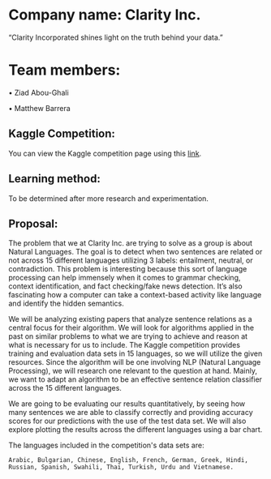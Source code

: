 # Company name: Clarity Inc.
“Clarity Incorporated shines light on the truth behind your data.”


# Team members:
• Ziad Abou-Ghali

• Matthew Barrera


## Kaggle Competition:

You can view the Kaggle competition page using this [link](https://www.kaggle.com/competitions/contradictory-my-dear-watson).

## Learning method:

To be determined after more research and experimentation.

## Proposal:
The problem that we at Clarity Inc. are trying to solve as a group is about Natural Languages. The goal is to detect when two sentences are related or not across 15 different languages utilizing 3 labels: entailment, neutral, or contradiction. This problem is interesting because this sort of language processing can help immensely when it comes to grammar checking, context identification, and fact checking/fake news detection. It’s also fascinating how a computer can take a context-based activity like language and identify the hidden semantics.

We will be analyzing existing papers that analyze sentence relations as a central focus for their algorithm. We will look for algorithms applied in the past on similar problems to what we are trying to achieve and reason at what is necessary for us to include. The Kaggle competition provides training and evaluation data sets in 15 languages, so we will utilize the given resources. Since the algorithm will be one involving NLP (Natural Language Processing), we will research one relevant to the question at hand. Mainly, we want to adapt an algorithm to be an effective sentence relation classifier across the 15 different languages.

We are going to be evaluating our results quantitatively, by seeing how many sentences we are able to classify correctly and providing accuracy scores for our predictions with the use of the test data set. We will also explore plotting the results across the different languages using a bar chart.

The languages included in the competition's data sets are:
```
Arabic, Bulgarian, Chinese, English, French, German, Greek, Hindi, Russian, Spanish, Swahili, Thai, Turkish, Urdu and Vietnamese.
```
